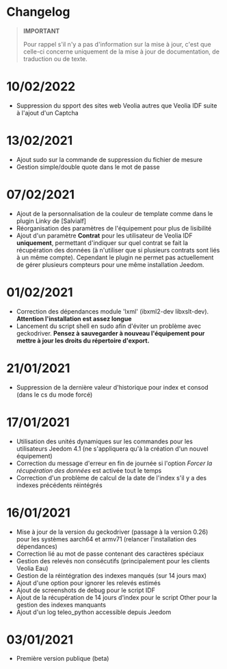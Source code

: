 # Changelog

>**IMPORTANT**
>
>Pour rappel s'il n'y a pas d'information sur la mise à jour, c'est que celle-ci concerne uniquement de la mise à jour de documentation, de traduction ou de texte.

# 10/02/2022
- Suppression du spport des sites web Veolia autres que Veolia IDF suite à l'ajout d'un Captcha

# 13/02/2021
- Ajout sudo sur la commande de suppression du fichier de mesure
- Gestion simple/double quote dans le mot de passe

# 07/02/2021
- Ajout de la personnalisation de la couleur de template comme dans le plugin Linky de [Salvialf]
- Réorganisation des paramètres de l'équipement pour plus de lisibilité
- Ajout d'un paramètre **Contrat** pour les utilisateur de Veolia IDF **uniquement**, permettant d'indiquer sur quel contrat se fait la récupération des données (à n'utiliser que si plusieurs contrats sont liés à un même compte). Cependant le plugin ne permet pas actuellement de gérer plusieurs compteurs pour une même installation Jeedom.

# 01/02/2021
- Correction des dépendances module 'lxml' (ibxml2-dev libxslt-dev). **Attention l'installation est assez longue** 
- Lancement du script shell en sudo afin d'éviter un problème avec geckodriver. **Pensez à sauvegarder à nouveau l'équipement pour mettre à jour les droits du répertoire d'export.**

# 21/01/2021
- Suppression de la dernière valeur d'historique pour index et consod (dans le cs du mode forcé)

# 17/01/2021
- Utilisation des unités dynamiques sur les commandes pour les utilisateurs Jeedom 4.1 (ne s'appliquera qu'à la création d'un nouvel équipement)
- Correction du message d'erreur en fin de journée si l'option *Forcer la récupération des données* est activée tout le temps
- Correction d'un problème de calcul de la date de l'index s'il y a des indexes précédents réintégrés

# 16/01/2021
- Mise à jour de la version du geckodriver (passage à la version 0.26) pour les systèmes aarch64 et armv71 (relancer l'installation des dépendances)
- Correction lié au mot de passe contenant des caractères spéciaux
- Gestion des relevés non consécutifs (principalement pour les clients Veolia Eau)
- Gestion de la réintégration des indexes manqués (sur 14 jours max)
- Ajout d'une option pour ignorer les relevés estimés
- Ajout de screenshots de debug pour le script IDF
- Ajout de la récupération de 14 jours d'index pour le script Other pour la gestion des indexes manquants
- Ajout d'un log teleo_python accessible depuis Jeedom

# 03/01/2021
- Première version publique (beta)

